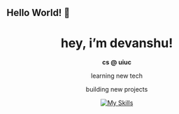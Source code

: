  ##   Hello World! 👋
<h1 align="center">hey, i’m devanshu!</h1>
 <p align="center">
  <strong> cs @ uiuc </strong>
 </p>
  <p align="center">
   learning new tech
 </p>
  <p align="center">
   building new projects
 </p>

<!-- Nice to meet you! I'm Devanshu, a CS student at the University of Illinois Urbana-Champaign. Check out some of my recents projects and feel free to reach out! -->


<p align="center">
  <a href="https://skillicons.dev">
    <img src="https://skillicons.dev/icons?i=cpp,python,java,js,html,css,ts,raspberrypi,gcp,threejs,opencv,react,windows,git&perline=15" alt="My Skills">
  </a>
</p>

<!-- ![dp GitHub stats](https://github-readme-stats.vercel.app/api?username=dpandaman&show_icons=true&theme=tokyonight) -->
<!-- <p align="center">
  <img src="https://streak-stats.demolab.com?user=dpandaman&theme=black-ice" alt="GitHub Streak Stats">
</p> -->


